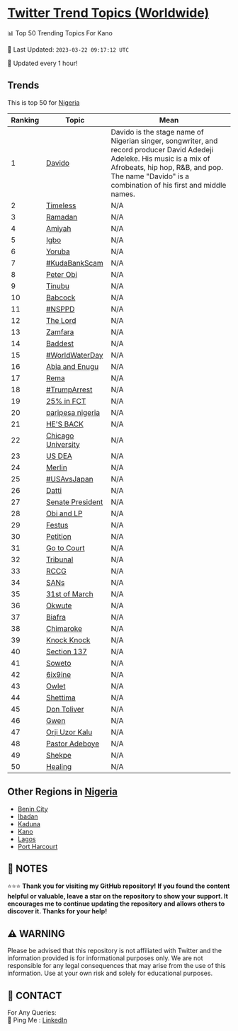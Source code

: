 [Twitter Trend Topics (Worldwide)](https://github.com/ErcinDedeoglu/Twitter-Trend-Topics)
==========


📊 Top 50 Trending Topics For Kano

📆 Last Updated: `2023-03-22 09:17:12 UTC`

🔧 Updated every 1 hour!


## Trends

This is top 50 for [Nigeria](</Nigeria>)

| Ranking | Topic | Mean |
| ------- | ------------ | ------------ |
| 1 | [Davido](http://twitter.com/search?q=Davido) | Davido is the stage name of Nigerian singer, songwriter, and record producer David Adedeji Adeleke. His music is a mix of Afrobeats, hip hop, R&B, and pop. The name "Davido" is a combination of his first and middle names. |
| 2 | [Timeless](http://twitter.com/search?q=Timeless) | N/A |
| 3 | [Ramadan](http://twitter.com/search?q=Ramadan) | N/A |
| 4 | [Amiyah](http://twitter.com/search?q=Amiyah) | N/A |
| 5 | [Igbo](http://twitter.com/search?q=Igbo) | N/A |
| 6 | [Yoruba](http://twitter.com/search?q=Yoruba) | N/A |
| 7 | [#KudaBankScam](http://twitter.com/search?q=%23KudaBankScam) | N/A |
| 8 | [Peter Obi](http://twitter.com/search?q=Peter+Obi) | N/A |
| 9 | [Tinubu](http://twitter.com/search?q=Tinubu) | N/A |
| 10 | [Babcock](http://twitter.com/search?q=Babcock) | N/A |
| 11 | [#NSPPD](http://twitter.com/search?q=%23NSPPD) | N/A |
| 12 | [The Lord](http://twitter.com/search?q=The+Lord) | N/A |
| 13 | [Zamfara](http://twitter.com/search?q=Zamfara) | N/A |
| 14 | [Baddest](http://twitter.com/search?q=Baddest) | N/A |
| 15 | [#WorldWaterDay](http://twitter.com/search?q=%23WorldWaterDay) | N/A |
| 16 | [Abia and Enugu](http://twitter.com/search?q=Abia+and+Enugu) | N/A |
| 17 | [Rema](http://twitter.com/search?q=Rema) | N/A |
| 18 | [#TrumpArrest](http://twitter.com/search?q=%23TrumpArrest) | N/A |
| 19 | [25% in FCT](http://twitter.com/search?q=25%25+in+FCT) | N/A |
| 20 | [paripesa nigeria](http://twitter.com/search?q=paripesa+nigeria) | N/A |
| 21 | [HE'S BACK](http://twitter.com/search?q=HE%27S+BACK) | N/A |
| 22 | [Chicago University](http://twitter.com/search?q=Chicago+University) | N/A |
| 23 | [US DEA](http://twitter.com/search?q=US+DEA) | N/A |
| 24 | [Merlin](http://twitter.com/search?q=Merlin) | N/A |
| 25 | [#USAvsJapan](http://twitter.com/search?q=%23USAvsJapan) | N/A |
| 26 | [Datti](http://twitter.com/search?q=Datti) | N/A |
| 27 | [Senate President](http://twitter.com/search?q=Senate+President) | N/A |
| 28 | [Obi and LP](http://twitter.com/search?q=Obi+and+LP) | N/A |
| 29 | [Festus](http://twitter.com/search?q=Festus) | N/A |
| 30 | [Petition](http://twitter.com/search?q=Petition) | N/A |
| 31 | [Go to Court](http://twitter.com/search?q=Go+to+Court) | N/A |
| 32 | [Tribunal](http://twitter.com/search?q=Tribunal) | N/A |
| 33 | [RCCG](http://twitter.com/search?q=RCCG) | N/A |
| 34 | [SANs](http://twitter.com/search?q=SANs) | N/A |
| 35 | [31st of March](http://twitter.com/search?q=31st+of+March) | N/A |
| 36 | [Okwute](http://twitter.com/search?q=Okwute) | N/A |
| 37 | [Biafra](http://twitter.com/search?q=Biafra) | N/A |
| 38 | [Chimaroke](http://twitter.com/search?q=Chimaroke) | N/A |
| 39 | [Knock Knock](http://twitter.com/search?q=Knock+Knock) | N/A |
| 40 | [Section 137](http://twitter.com/search?q=Section+137) | N/A |
| 41 | [Soweto](http://twitter.com/search?q=Soweto) | N/A |
| 42 | [6ix9ine](http://twitter.com/search?q=6ix9ine) | N/A |
| 43 | [Owlet](http://twitter.com/search?q=Owlet) | N/A |
| 44 | [Shettima](http://twitter.com/search?q=Shettima) | N/A |
| 45 | [Don Toliver](http://twitter.com/search?q=Don+Toliver) | N/A |
| 46 | [Gwen](http://twitter.com/search?q=Gwen) | N/A |
| 47 | [Orji Uzor Kalu](http://twitter.com/search?q=Orji+Uzor+Kalu) | N/A |
| 48 | [Pastor Adeboye](http://twitter.com/search?q=Pastor+Adeboye) | N/A |
| 49 | [Shekpe](http://twitter.com/search?q=Shekpe) | N/A |
| 50 | [Healing](http://twitter.com/search?q=Healing) | N/A |



## Other Regions in [Nigeria](</Nigeria>)

* [Benin City](</Nigeria/Benin City.md>)
* [Ibadan](</Nigeria/Ibadan.md>)
* [Kaduna](</Nigeria/Kaduna.md>)
* [Kano](</Nigeria/Kano.md>)
* [Lagos](</Nigeria/Lagos.md>)
* [Port Harcourt](</Nigeria/Port Harcourt.md>)



## 📝 NOTES

⭐⭐⭐ **Thank you for visiting my GitHub repository! If you found the content helpful or valuable, leave a star on the repository to show your support. It encourages me to continue updating the repository and allows others to discover it. Thanks for your help!**


## ⚠️ WARNING

Please be advised that this repository is not affiliated with Twitter and the information provided is for informational purposes only. We are not responsible for any legal consequences that may arise from the use of this information. Use at your own risk and solely for educational purposes.


## 📨 CONTACT

 For Any Queries:  
            🏓 Ping Me : [LinkedIn](https://www.linkedin.com/in/ercindedeoglu/)
